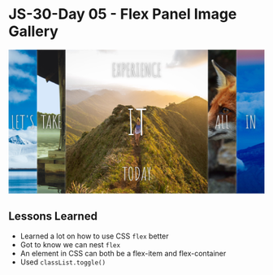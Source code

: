 
# JS-30-Day 05 - Flex Panel Image Gallery

![Flex Panel Images Gallery](./ss.png)

## Lessons Learned

- Learned a lot on how to use CSS `flex` better
- Got to know we can nest `flex`
- An element in CSS can both be a flex-item and flex-container
- Used `classList.toggle()`
